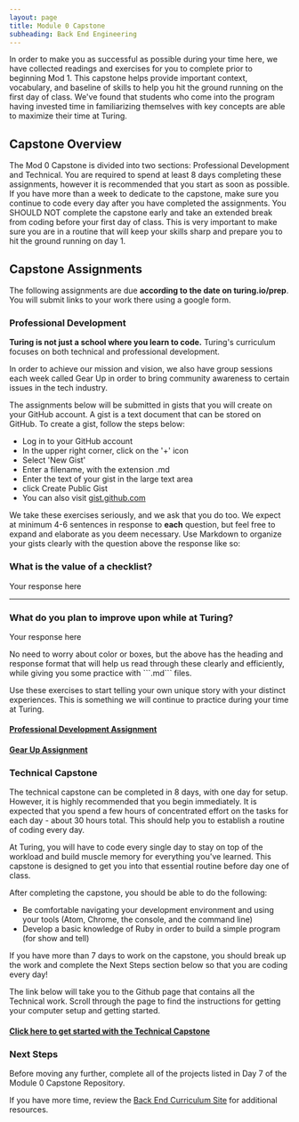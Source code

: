 ```yaml
---
layout: page
title: Module 0 Capstone
subheading: Back End Engineering
---
```


In order to make you as successful as possible during your time here, we have collected readings and exercises for you to complete prior to beginning Mod 1. This capstone helps provide important context, vocabulary, and baseline of skills to help you hit the ground running on the first day of class. We've found that students who come into the program having invested time in familiarizing themselves with key concepts are able to maximize their time at Turing.

## Capstone Overview

The Mod 0 Capstone is divided into two sections: Professional Development and Technical. You are required to spend at least 8 days completing these assignments, however it is recommended that you start as soon as possible. If you have more than a week to dedicate to the capstone, make sure you continue to code every day after you have completed the assignments. You SHOULD NOT complete the capstone early and take an extended break from coding before your first day of class. This is very important to make sure you are in a routine that will keep your skills sharp and prepare you to hit the ground running on day 1.

## Capstone Assignments

The following assignments are due **according to the date on turing.io/prep**. You will submit links to your work there using a google form.

### Professional Development

**Turing is not just a school where you learn to code.** Turing's curriculum focuses on both technical and professional development.

In order to achieve our mission and vision, we also have group sessions each week called Gear Up in order to bring community awareness to certain issues in the tech industry.

The assignments below will be submitted in gists that you will create on your GitHub account. A gist is a text document that can be stored on GitHub. To create a gist, follow the steps below:

* Log in to your GitHub account
* In the upper right corner, click on the '+' icon
* Select 'New Gist'
* Enter a filename, with the extension .md
* Enter the text of your gist in the large text area
* click Create Public Gist
* You can also visit [gist.github.com](https://gist.github.com/)

We take these exercises seriously, and we ask that you do too. We expect at minimum 4-6 sentences in response to **each** question, but feel free to expand and elaborate as you deem necessary. Use Markdown to organize your gists clearly with the question above the response like so:
<div class="try-it">
  <h3>What is the value of a checklist?</h3>
  <p>Your response here</p>
  <hr>
  <h3>What do you plan to improve upon while at Turing?</h3>
  <p>Your response here</p>
</div>
 No need to worry about color or boxes, but the above has the heading and response format that will help us read through these clearly and efficiently, while giving you some practice with ```.md``` files.

 Use these exercises to start telling your own unique story with your distinct experiences. This is something we will continue to practice during your time at Turing.

#### [Professional Development Assignment](https://github.com/turingschool/career-development-curriculum/blob/master/module-0-capstone/pd_prework.md)

#### [Gear Up Assignment](https://github.com/turingschool/gear-up/blob/master/pre-work/intro_with_empathy.markdown)

### Technical Capstone

The technical capstone can be completed in 8 days, with one day for setup. However, it is highly recommended that you begin  immediately. It is expected that you spend a few hours of concentrated effort on the tasks for each day - about 30 hours total. This should help you to establish a routine of coding every day.

At Turing, you will have to code every single day to stay on top of the workload and build muscle memory for everything you've learned. This capstone is designed to get you into that essential routine before day one of class.

After completing the capstone, you should be able to do the following:

* Be comfortable navigating your development environment and using your tools (Atom, Chrome, the console, and the command line)
* Develop a basic knowledge of Ruby in order to build a simple program (for show and tell)

If you have more than 7 days to work on the capstone, you should break up the work and complete the Next Steps section below so that you are coding every day!

The link below will take you to the Github page that contains all the Technical work. Scroll through the page to find the instructions for getting your computer setup and getting started.

#### [Click here to get started with the Technical Capstone](https://github.com/turingschool-examples/backend_prework)

### Next Steps

Before moving any further, complete all of the projects listed in Day 7 of the Module 0 Capstone Repository.

If you have more time, review the [Back End Curriculum Site](http://backend.turing.io/) for additional resources.


